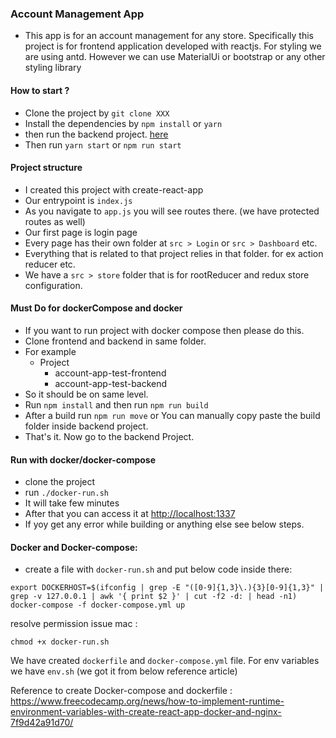 ### Account Management App

- This app is for an account management for any store. Specifically this project is for frontend application developed with reactjs. For styling we are using antd. However we can use MaterialUi or bootstrap or any other styling library


#### How to start ?
- Clone the project by `git clone XXX`
- Install the dependencies by `npm install` or `yarn`
- then run the backend project. [here](https://github.com/parthmakadiya12/account-app-test-backend)
- Then run `yarn start` or `npm run start`


#### Project structure

- I created this project with create-react-app
- Our entrypoint is `index.js`
- As you navigate to `app.js` you will see routes there. (we have protected routes as well)
- Our first page is login page
- Every page has their own folder at `src > Login` or `src > Dashboard` etc.
- Everything that is related to that project relies in that folder. for ex action reducer etc.
- We have a `src > store` folder that is for rootReducer and redux store configuration.


#### Must Do for dockerCompose and docker

- If you want to run project with docker compose then please do this.
- Clone frontend and backend in same folder.
- For example
  - Project
    - account-app-test-frontend
    - account-app-test-backend
- So it should be on same level.
- Run `npm install` and then run `npm run build`
- After a build run `npm run move` or You can manually copy paste the build folder inside backend project.
- That's it. Now go to the backend Project.

#### Run with docker/docker-compose
- clone the project
- run `./docker-run.sh`
- It will take few minutes
- After that you can access it at [http://localhost:1337](http://localhost:1337)
- If yoy get any error while building or anything else see below steps.


#### Docker and Docker-compose: 

- create a file with `docker-run.sh` and put below code inside there:
```
export DOCKERHOST=$(ifconfig | grep -E "([0-9]{1,3}\.){3}[0-9]{1,3}" | grep -v 127.0.0.1 | awk '{ print $2 }' | cut -f2 -d: | head -n1)
docker-compose -f docker-compose.yml up
```

resolve permission issue mac :
```
chmod +x docker-run.sh
```

We have created `dockerfile` and `docker-compose.yml` file.
For env variables we have `env.sh` (we got it from below reference article)

Reference to create Docker-compose and dockerfile :
https://www.freecodecamp.org/news/how-to-implement-runtime-environment-variables-with-create-react-app-docker-and-nginx-7f9d42a91d70/